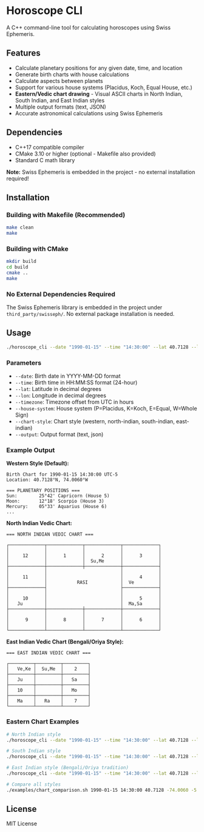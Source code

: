 # Horoscope CLI

A C++ command-line tool for calculating horoscopes using Swiss Ephemeris.

## Features

- Calculate planetary positions for any given date, time, and location
- Generate birth charts with house calculations
- Calculate aspects between planets
- Support for various house systems (Placidus, Koch, Equal House, etc.)
- **Eastern/Vedic chart drawing** - Visual ASCII charts in North Indian, South Indian, and East Indian styles
- Multiple output formats (text, JSON)
- Accurate astronomical calculations using Swiss Ephemeris

## Dependencies

- C++17 compatible compiler
- CMake 3.10 or higher (optional - Makefile also provided)
- Standard C math library

**Note:** Swiss Ephemeris is embedded in the project - no external installation required!

## Installation

### Building with Makefile (Recommended)
```bash
make clean
make
```

### Building with CMake
```bash
mkdir build
cd build
cmake ..
make
```

### No External Dependencies Required
The Swiss Ephemeris library is embedded in the project under `third_party/swisseph/`.
No external package installation is needed.

## Usage

```bash
./horoscope_cli --date "1990-01-15" --time "14:30:00" --lat 40.7128 --lon -74.0060 --timezone -5
```

### Parameters

- `--date`: Birth date in YYYY-MM-DD format
- `--time`: Birth time in HH:MM:SS format (24-hour)
- `--lat`: Latitude in decimal degrees
- `--lon`: Longitude in decimal degrees
- `--timezone`: Timezone offset from UTC in hours
- `--house-system`: House system (P=Placidus, K=Koch, E=Equal, W=Whole Sign)
- `--chart-style`: Chart style (western, north-indian, south-indian, east-indian)
- `--output`: Output format (text, json)

### Example Output

**Western Style (Default):**
```
Birth Chart for 1990-01-15 14:30:00 UTC-5
Location: 40.7128°N, 74.0060°W

=== PLANETARY POSITIONS ===
Sun:        25°42' Capricorn (House 5)
Moon:       12°18' Scorpio (House 3)
Mercury:    05°33' Aquarius (House 6)
...
```

**North Indian Vedic Chart:**
```
=== NORTH INDIAN VEDIC CHART ===

┌─────────────┬─────────────┬─────────────┬─────────────┐
│             │             │             │             │
│     12      │      1      │      2      │      3      │
│             │             │  Su,Me      │             │
├─────────────┼─────────────┼─────────────┼─────────────┤
│             │                           │             │
│     11      │                           │      4      │
│             │           RASI            │  Ve         │
├─────────────┤                           ├─────────────┤
│             │                           │             │
│     10      │                           │      5      │
│   Ju        │                           │  Ma,Sa      │
├─────────────┼─────────────┼─────────────┼─────────────┤
│             │             │             │             │
│      9      │      8      │      7      │      6      │
│             │             │             │             │
└─────────────┴─────────────┴─────────────┴─────────────┘
```

**East Indian Vedic Chart (Bengali/Oriya Style):**
```
=== EAST INDIAN VEDIC CHART ===

┌─────────┬─────────┬─────────┐
│   Ve,Ke │  Su,Me  │    2    │
├─────────┼─────────┼─────────┤
│   Ju    │         │   Sa    │
├─────────┼─────────┼─────────┤
│   10    │         │   Mo    │
├─────────┼─────────┼─────────┤
│   Ma    │   Ra    │    7    │
└─────────┴─────────┴─────────┘
```

### Eastern Chart Examples

```bash
# North Indian style
./horoscope_cli --date "1990-01-15" --time "14:30:00" --lat 40.7128 --lon -74.0060 --timezone -5 --chart-style north-indian

# South Indian style
./horoscope_cli --date "1990-01-15" --time "14:30:00" --lat 40.7128 --lon -74.0060 --timezone -5 --chart-style south-indian

# East Indian style (Bengali/Oriya tradition)
./horoscope_cli --date "1990-01-15" --time "14:30:00" --lat 40.7128 --lon -74.0060 --timezone -5 --chart-style east-indian

# Compare all styles
./examples/chart_comparison.sh 1990-01-15 14:30:00 40.7128 -74.0060 -5
```

## License

MIT License
